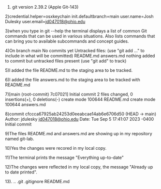 1) git version 2.39.2 (Apple Git-143)

2)credential.helper=osxkeychain 
init.defaultbranch=main 
user.name=Josh Dulesky 
user.email=jd047018@ohio.edu

3)when you type in git --help the terminal displays a list of common Git commands that can be used in various situations. Also lists commands that can bring you to available subcommands and concept guides. 

4)On branch main
No commits yet
Untracked files:
  (use "git add <file>..." to include in what will be committed)
        README.md
        answers.md
nothing added to commit but untracked files present (use "git add" to track)

5)I added the file README.md to the staging area to be tracked.

6)I added the file answers.md to the staging area to be tracked with README.md

7)[main (root-commit) 7c07021] Initial commit
 2 files changed, 0 insertions(+), 0 deletions(-)
 create mode 100644 README.md
 create mode 100644 answers.md

8)commit cfccca67925ab24253d0eeabcae14ab6e6706d50 (HEAD -> main)
Author: jdulesky <jd047018@ohio.edu>
Date:   Tue Sep 5 17:41:07 2023 -0400
Initial commit

9)The files README.md and answers.md are showing up in my repository named git-lab.

10)Yes the changes were recored in my local copy.

11)The terminal prints the message "Everything up-to-date"

12)The changes were reflected in my local copy, the message "Already up to date printed".

13).            ..              .git            .gitignore      README.md
